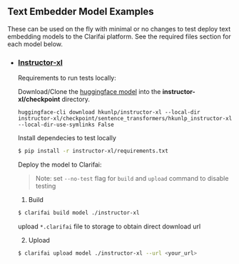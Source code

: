 ## Text Embedder Model Examples

These can be used on the fly with minimal or no changes to test deploy text embedding models to the Clarifai platform. See the required files section for each model below.

* ### [Instructor-xl](https://huggingface.co/hkunlp/instructor-xl)

	Requirements to run tests locally:

	Download/Clone the [huggingface model](https://huggingface.co/hkunlp/instructor-xl) into the **instructor-xl/checkpoint** directory.
	```
	huggingface-cli download hkunlp/instructor-xl --local-dir instructor-xl/checkpoint/sentence_transformers/hkunlp_instructor-xl --local-dir-use-symlinks False
	```
	
	Install dependecies to test locally

	```bash
	$ pip install -r instructor-xl/requirements.txt
	```

	Deploy the model to Clarifai:
	
	>Note: set `--no-test` flag for `build` and `upload` command to disable testing

	1. Build

	```bash
	$ clarifai build model ./instructor-xl
	```
	
	upload `*.clarifai` file to storage to obtain direct download url

	2. Upload

	```bash
	$ clarifai upload model ./instructor-xl --url <your_url> 
	```

